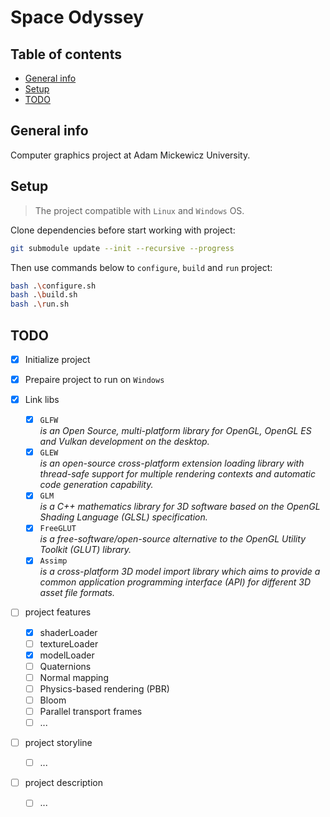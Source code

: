 # Space Odyssey

## Table of contents
* [General info](#general-info)
* [Setup](#setup)
* [TODO](#todo)

## General info

Computer graphics project at Adam Mickewicz University.

## Setup

> The project compatible with ``Linux`` and ``Windows`` OS.

Clone dependencies before start working with project:
```bash
git submodule update --init --recursive --progress
```

Then use commands below to ``configure``, ``build`` and ``run`` project:
```bash
bash .\configure.sh
bash .\build.sh
bash .\run.sh
```

## TODO

- [x] Initialize project
- [x] Prepaire project to run on ``Windows``

- [x] Link libs
  - [x] `GLFW`      <br>_is an Open Source, multi-platform library for OpenGL, OpenGL ES and Vulkan development on the desktop._
  - [x] `GLEW`      <br>_is an open-source cross-platform extension loading library with thread-safe support for multiple rendering contexts and automatic code generation capability._
  - [x] `GLM`       <br>_is a C++ mathematics library for 3D software based on the OpenGL Shading Language (GLSL) specification._
  - [x] `FreeGLUT`  <br>_is a free-software/open-source alternative to the OpenGL Utility Toolkit (GLUT) library._
  - [x] `Assimp`    <br>_is a cross-platform 3D model import library which aims to provide a common application programming interface (API) for different 3D asset file formats._

- [ ] project features
  - [x] shaderLoader
  - [ ] textureLoader
  - [x] modelLoader
  - [ ] Quaternions
  - [ ] Normal mapping
  - [ ] Physics-based rendering (PBR)
  - [ ] Bloom
  - [ ] Parallel transport frames
  - [ ] ...

- [ ] project storyline
  - [ ] ...

- [ ] project description
  - [ ] ...